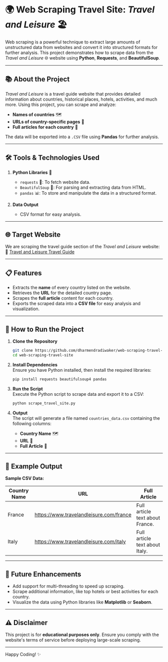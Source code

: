# 🌍 Web Scraping Travel Site: *Travel and Leisure* 🏖️  

Web scraping is a powerful technique to extract large amounts of unstructured data from websites and convert it into structured formats for further analysis. This project demonstrates how to scrape data from the *Travel and Leisure* 🌐 website using **Python**, **Requests**, and **BeautifulSoup**.  

---

## 📚 About the Project  
*Travel and Leisure* is a travel guide website that provides detailed information about countries, historical places, hotels, activities, and much more. Using this project, you can scrape and analyze:  
- **Names of countries** 🗺️  
- **URLs of country-specific pages** 🔗  
- **Full articles for each country** 📝  

The data will be exported into a `.CSV` file using **Pandas** for further analysis.  

---

## 🛠️ Tools & Technologies Used  
1. **Python Libraries** 🐍  
   - `requests` 📡: To fetch website data.  
   - `BeautifulSoup` 🥣: For parsing and extracting data from HTML.  
   - `pandas` 📊: To store and manipulate the data in a structured format.  

2. **Data Output**  
   - CSV format for easy analysis.  

---

## 🌐 Target Website  
We are scraping the travel guide section of the *Travel and Leisure* website:  
🔗 [Travel and Leisure Travel Guide](https://www.travelandleisure.com/travel-guide)  

---

## 📋 Features  
- Extracts the **name** of every country listed on the website.  
- Retrieves the **URL** for the detailed country page.  
- Scrapes the **full article** content for each country.  
- Exports the scraped data into a **CSV file** for easy analysis and visualization.  

---

## 🚀 How to Run the Project  

1. **Clone the Repository**  
   ```bash  
   git clone https://github.com/dharmendradiwaker/web-scraping-travel-site.git 
   cd web-scraping-travel-site  
   ```  

2. **Install Dependencies**  
   Ensure you have Python installed, then install the required libraries:  
   ```bash  
   pip install requests beautifulsoup4 pandas  
   ```  

3. **Run the Script**  
   Execute the Python script to scrape data and export it to a CSV:  
   ```bash  
   python scrape_travel_site.py  
   ```  

4. **Output**  
   The script will generate a file named `countries_data.csv` containing the following columns:  
   - **Country Name** 🗺️  
   - **URL** 🔗  
   - **Full Article** 📝  

---

## 📝 Example Output  
**Sample CSV Data:**  

| Country Name  | URL                                          | Full Article                 |  
|---------------|----------------------------------------------|------------------------------|  
| France        | https://www.travelandleisure.com/france     | Full article text about France.  |  
| Italy         | https://www.travelandleisure.com/italy      | Full article text about Italy.   |  

---

## 🎯 Future Enhancements  
- Add support for multi-threading to speed up scraping.  
- Scrape additional information, like top hotels or best activities for each country.  
- Visualize the data using Python libraries like **Matplotlib** or **Seaborn**.  

---

## ⚠️ Disclaimer  
This project is for **educational purposes only**. Ensure you comply with the website's terms of service before deploying large-scale scraping.  

---

Happy Coding! ✨
